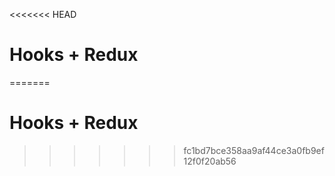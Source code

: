 <<<<<<< HEAD
# Hooks + Redux
=======
# Hooks + Redux
>>>>>>> fc1bd7bce358aa9af44ce3a0fb9ef12f0f20ab56
